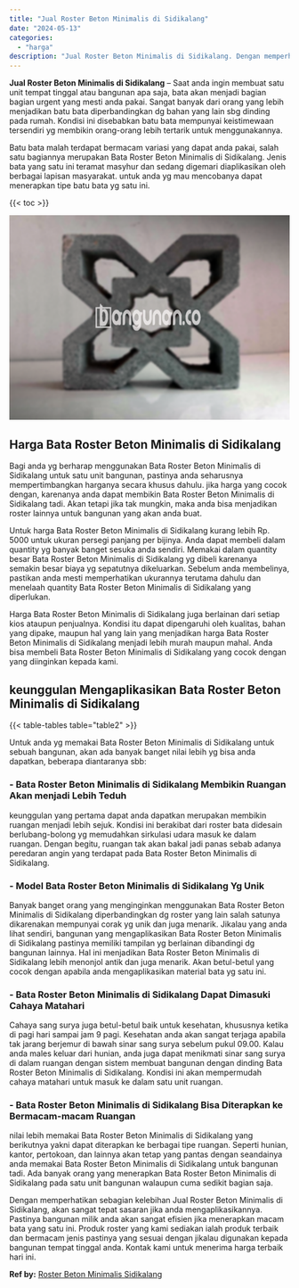 ```yaml
---
title: "Jual Roster Beton Minimalis di Sidikalang"
date: "2024-05-13"
categories: 
  - "harga"
description: "Jual Roster Beton Minimalis di Sidikalang. Dengan memperhatikan sebagian kelebihan Jual Roster Beton Minimalis di Sidikalang, akan sangat tepat sasaran jika..."
---
```


**Jual Roster Beton Minimalis di Sidikalang** – Saat anda ingin membuat satu unit tempat tinggal atau bangunan apa saja, bata akan menjadi bagian bagian urgent yang mesti anda pakai. Sangat banyak dari orang yang lebih menjadikan batu bata diperbandingkan dg bahan yang lain sbg dinding pada rumah. Kondisi ini disebabkan batu bata mempunyai keistimewaan tersendiri yg membikin orang-orang lebih tertarik untuk menggunakannya.

Batu bata malah terdapat bermacam variasi yang dapat anda pakai, salah satu bagiannya merupakan Bata Roster Beton Minimalis di Sidikalang. Jenis bata yang satu ini teramat masyhur dan sedang digemari diaplikasikan oleh berbagai lapisan masyarakat. untuk anda yg mau mencobanya dapat menerapkan tipe batu bata yg satu ini.

{{< toc >}}

![Jual Roster Beton Minimalis di Sidikalang](/images/bata-roster-minimalis-21.png)

## Harga Bata Roster Beton Minimalis di Sidikalang

Bagi anda yg berharap menggunakan Bata Roster Beton Minimalis di Sidikalang untuk satu unit bangunan, pastinya anda seharusnya mempertimbangkan harganya secara khusus dahulu. jika harga yang cocok dengan, karenanya anda dapat membikin Bata Roster Beton Minimalis di Sidikalang tadi. Akan tetapi jika tak mungkin, maka anda bisa menjadikan roster lainnya untuk bangunan yang akan anda buat.

Untuk harga Bata Roster Beton Minimalis di Sidikalang kurang lebih Rp. 5000 untuk ukuran persegi panjang per bijinya. Anda dapat membeli dalam quantity yg banyak banget sesuka anda sendiri. Memakai dalam quantity besar Bata Roster Beton Minimalis di Sidikalang yg dibeli karenanya semakin besar biaya yg sepatutnya dikeluarkan. Sebelum anda membelinya, pastikan anda mesti memperhatikan ukurannya terutama dahulu dan menelaah quantity Bata Roster Beton Minimalis di Sidikalang yang diperlukan.

Harga Bata Roster Beton Minimalis di Sidikalang juga berlainan dari setiap kios ataupun penjualnya. Kondisi itu dapat dipengaruhi oleh kualitas, bahan yang dipake, maupun hal yang lain yang menjadikan harga Bata Roster Beton Minimalis di Sidikalang menjadi lebih murah maupun mahal. Anda bisa membeli Bata Roster Beton Minimalis di Sidikalang yang cocok dengan yang diinginkan kepada kami.

## keunggulan Mengaplikasikan Bata Roster Beton Minimalis di Sidikalang

{{< table-tables table="table2" >}}

Untuk anda yg memakai Bata Roster Beton Minimalis di Sidikalang untuk sebuah bangunan, akan ada banyak banget nilai lebih yg bisa anda dapatkan, beberapa diantaranya sbb:

### \- Bata Roster Beton Minimalis di Sidikalang Membikin Ruangan Akan menjadi Lebih Teduh

keunggulan yang pertama dapat anda dapatkan merupakan membikin ruangan menjadi lebih sejuk. Kondisi ini berakibat dari roster bata didesain berlubang-bolong yg memudahkan sirkulasi udara masuk ke dalam ruangan. Dengan begitu, ruangan tak akan bakal jadi panas sebab adanya peredaran angin yang terdapat pada Bata Roster Beton Minimalis di Sidikalang.

### \- Model Bata Roster Beton Minimalis di Sidikalang Yg Unik

Banyak banget orang yang menginginkan menggunakan Bata Roster Beton Minimalis di Sidikalang diperbandingkan dg roster yang lain salah satunya dikarenakan mempunyai corak yg unik dan juga menarik. Jikalau yang anda lihat sendiri, bangunan yang mengaplikasikan Bata Roster Beton Minimalis di Sidikalang pastinya memiliki tampilan yg berlainan dibandingi dg bangunan lainnya. Hal ini menjadikan Bata Roster Beton Minimalis di Sidikalang lebih menonjol antik dan juga menarik. Akan betul-betul yang cocok dengan apabila anda mengaplikasikan material bata yg satu ini.

### \- Bata Roster Beton Minimalis di Sidikalang Dapat Dimasuki Cahaya Matahari

Cahaya sang surya juga betul-betul baik untuk kesehatan, khususnya ketika di pagi hari sampai jam 9 pagi. Kesehatan anda akan sangat terjaga apabila tak jarang berjemur di bawah sinar sang surya sebelum pukul 09.00. Kalau anda males keluar dari hunian, anda juga dapat menikmati sinar sang surya di dalam ruangan dengan sistem membuat bangunan dengan dinding Bata Roster Beton Minimalis di Sidikalang. Kondisi ini akan mempermudah cahaya matahari untuk masuk ke dalam satu unit ruangan.

### \- Bata Roster Beton Minimalis di Sidikalang Bisa Diterapkan ke Bermacam-macam Ruangan

nilai lebih memakai Bata Roster Beton Minimalis di Sidikalang yang berikutnya yakni dapat diterapkan ke berbagai tipe ruangan. Seperti hunian, kantor, pertokoan, dan lainnya akan tetap yang pantas dengan seandainya anda memakai Bata Roster Beton Minimalis di Sidikalang untuk bangunan tadi. Ada banyak orang yang menerapkan Bata Roster Beton Minimalis di Sidikalang pada satu unit bangunan walaupun cuma sedikit bagian saja.

Dengan memperhatikan sebagian kelebihan Jual Roster Beton Minimalis di Sidikalang, akan sangat tepat sasaran jika anda mengaplikasikannya. Pastinya bangunan milik anda akan sangat efisien jika menerapkan macam bata yang satu ini. Produk roster yang kami sediakan ialah produk terbaik dan bermacam jenis pastinya yang sesuai dengan jikalau digunakan kepada bangunan tempat tinggal anda. Kontak kami untuk menerima harga terbaik hari ini.

**Ref by:** [Roster Beton Minimalis Sidikalang](https://id.wikipedia.org/wiki/Roster)
